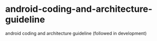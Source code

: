 # android-coding-and-architecture-guideline
android coding and architecture guideline (followed in development)
